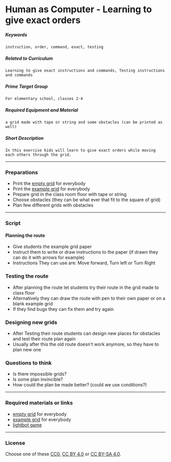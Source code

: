 # Human as Computer - Learning to give exact orders

##### Keywords

```
instruction, order, command, exact, testing
```
##### Related to Curriculum

```
Learning to give exact instructions and commands, Testing instructions and commands
```

##### Prime Target Group

```
For elementary school, classes 2-4
```

##### Required Equipment and Material

```
a grid made with tape or string and some obstacles (can be printed as well)
```

##### Short Description

```
In this exercise kids will learn to give exact orders while moving each others through the grid.
```

---

### Preparations
  * Print the [empty grid](https://github.com/futurice/eduSpice/blob/master/example/empty_grid.md) for everybody
  * Print the [example grid](https://github.com/futurice/eduSpice/blob/master/example/example_grid.md) for everybody
  * Prepare grid in the class room floor with tape or string
  * Choose obstacles (they can be what ever that fit to the square of grid)
  * Plan few different grids with obstacles
---

### Script

#### Planning the route

* Give students the example grid paper
* Instruct them to write or draw instructions to the paper (if drawn they can do it with arrows for example)
* Instructions They can use are: Move forward, Turn left or Turn Right

### Testing the route

* After planning the route let students try their route in the grid made to class floor
* Alternatively they can draw the route with pen to their own paper or on a blank example grid
* If they find bugs they can fix them and try again

### Designing new grids

* After Testing their route students can design new places for obstacles and test their route plan again
* Usually after this the old route doesn't work anymore, so they have to plan new one

### Questions to think

* Is there impossible grids?
* Is some plan invincible?
* How could the plan be made better? (could we use conditions?)

---
### Required materials or links

* [empty grid](https://github.com/futurice/eduSpice/blob/master/example/empty_grid.md) for everybody
* [example grid](https://github.com/futurice/eduSpice/blob/master/example/example_grid.md) for everybody
* [lightbot game](http://lightbot.com/)


---
### License
Choose one of these [CC0](https://creativecommons.org/publicdomain/zero/1.0/), [CC BY 4.0](https://creativecommons.org/licenses/by/4.0/) or [CC BY-SA 4.0](https://creativecommons.org/licenses/by-sa/4.0/).



